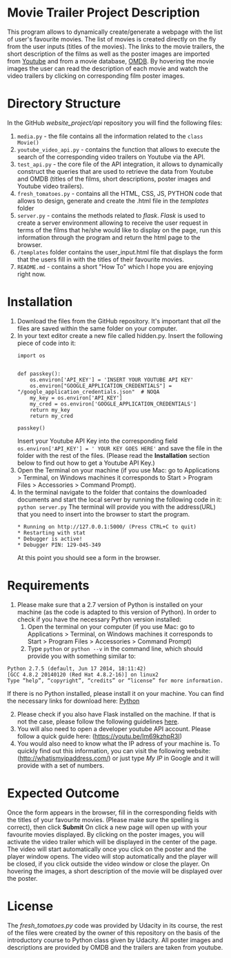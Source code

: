 # Movie Trailer Project Description

This program allows to dynamically create/generate a webpage with the list of user's favourite movies. The list of movies is created directly on the fly from the user inputs (titles of the movies). The links to the movie trailers, the short description of the films as well as the poster images are imported from [Youtube](https://www.youtube.com/) and from a movie database, [OMDB](http://www.omdbapi.com/). By hovering the movie images the user can read the description of each movie and watch the video trailers by clicking on corresponding film poster images. 

# Directory Structure

In the GitHub *website_project/api* repository you will find the following files:
  1. `media.py` - the file contains all the information related to the `class Movie()`   
  2. `youtube_video_api.py` - contains the function that allows to execute the search of the corresponding video trailers on Youtube via the API.
  3. `test_api.py` - the core file of the API integration, it allows to dynamically construct the queries that are used to retrieve the data  from Youtube and OMDB (titles of the films, short descriptions, poster images and Youtube video trailers).
  4. `fresh_tomatoes.py` - contains all the HTML, CSS, JS, PYTHON code that allows to design, generate and create the .html file in the *templates* folder
  5. `server.py` - contains the methods related to *flask*. *Flask* is used to create a server environment allowing to receive the user request in terms of the films that he/she would like to display on the page, run this information through the program and return the html page to the browser.
  6. `/templates` folder contains the user_input.html file that displays the form that the users fill in with the titles of their favourite movies.
  7. `README.md` - contains a short "How To" which I hope you are enjoying right now.

# Installation

1. Download the files from the GitHub repository. It's important that *all* the files are saved within the same folder on your computer.
2. In your text editor create a new file called hidden.py. Insert the following piece of code into it:
   ```
   import os


   def passkey():
       os.environ['API_KEY'] = 'INSERT YOUR YOUTUBE API KEY'
       os.environ["GOOGLE_APPLICATION_CREDENTIALS"] = "/google_application_credentials.json"  # NOQA
       my_key = os.environ['API_KEY']
       my_cred = os.environ['GOOGLE_APPLICATION_CREDENTIALS']
       return my_key
       return my_cred

   passkey()
   ```
   Insert your Youtube API Key into the corresponding field `os.environ['API_KEY'] = ' YOUR KEY GOES HERE'` and save the file in the folder with the rest of the files. (Please read the **__Installation__** section below to find out how to get a Youtube API Key.)  
3. Open the Terminal on your machine (if you use Mac: go to Applications > Terminal, on Windows machines it corresponds to Start > Program Files > Accessories > Command Prompt).
4. In the terminal navigate to the folder that contains the downloaded documents and start the local server by running the following code in it: `python server.py`
   The terminal will provide you with the address(URL) that you need to insert into the browser to start the program.
   ```
   * Running on http://127.0.0.1:5000/ (Press CTRL+C to quit)
   * Restarting with stat
   * Debugger is active!
   * Debugger PIN: 129-045-349
   ```
   At this point you should see a form in the browser.

# Requirements

1. Please make sure that a 2.7 version of Python is installed on your machine (as the code is adapted to this version of Python). In order to check if you have the necessary Python version installed:
    1. Open the terminal on your computer (if you use Mac: go to Applications > Terminal, on Windows machines it corresponds to Start > Program Files > Accessories > Command Prompt) 
    2. Type `python` or `python --v` in the command line, which should provide you with something similar to: 
  ```
  Python 2.7.5 (default, Jun 17 2014, 18:11:42)
  [GCC 4.8.2 20140120 (Red Hat 4.8.2-16)] on linux2
  Type “help”, “copyright”, “credits” or “license” for more information.
  ``` 
  If there is no Python installed, please install it on your machine. You can find the necessary links for download here:
  [Python](https://wiki.python.org/moin/BeginnersGuide/Download)
  
2. Please check if you also have Flask installed on the machine. If that is not the case, please follow the following guidelines [here](https://pypi.python.org/pypi/Flask/0.12).
3. You will also need to open a developer youtube API account. Please follow a quick guide here: (https://youtu.be/Im69kzhpR3I) 
4. You would also need to know what the IP adress of your machine is. To quickly find out this information, you can visit the following website: (http://whatismyipaddress.com/) or just type *My IP* in Google and it will provide with a set of numbers. 

# Expected Outcome

Once the form appears in the browser, fill in the corresponding fields with the titles of your favourite movies. (Please make sure the spelling is correct), then click **__Submit__** On click a new page will open up with your favourite movies displayed. By clicking on the poster images, you will activate the video trailer which will be displayed in the center of the page. The video will start automatically once you click on the poster and the player window opens. The video will stop automatically and the player will be closed, if you click outside the video window or close the player. On hovering the images, a short description of the movie will be displayed over the poster. 

# License

The *fresh_tomatoes.py* code was provided by Udacity in its course, the rest of the files were created by the owner of this repository on the basis of the introductory course to Python class given by Udacity. All poster images and descriptions are provided by OMDB and the trailers are taken from youtube.


